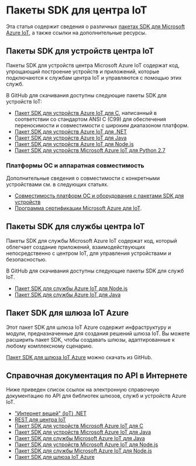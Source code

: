 <properties
 pageTitle="Список пакетов SDK для центра Azure IoT | Microsoft Azure"
 description="Информация и ссылки на различные пакеты SDK для устройств и служб центра IoT Azure."
 services="iot-hub"
 documentationCenter=""
 authors="dominicbetts"
 manager="timlt"
 editor=""/>

<tags
 ms.service="iot-hub"
 ms.devlang="multiple"
 ms.topic="article"
 ms.tgt_pltfrm="na"
 ms.workload="na"
 ms.date="04/05/2016"
 ms.author="dobett"/>

# Пакеты SDK для центра IoT

Эта статья содержит сведения о различных [пакетах SDK для Microsoft Azure IoT][], а также ссылки на дополнительные ресурсы.

## Пакеты SDK для устройств центра IoT

Пакеты SDK для устройств центра Microsoft Azure IoT содержат код, упрощающий построение устройств и приложений, которые подключаются к службам центра IoT и управляются с помощью этих служб.

В GitHub для скачивания доступны следующие пакеты SDK для устройств IoT:

- [Пакет SDK для устройств Azure IoT для C][], написанный в соответствии со стандартом ANSI C (C99) для обеспечения переносимости и совместимости с широким диапазоном платформ.
- [Пакет SDK для устройств Azure IoT для .NET][]
- [Пакет SDK для устройств Azure IoT для Java][]
- [Пакет SDK для устройств Azure IoT для Node.js][]
- [Пакет SDK для устройств Microsoft Azure IoT для Python 2.7][]

### Платформы ОС и аппаратная совместимость

Дополнительные сведения о совместимости с конкретными устройствами см. в следующих статьях.

- [Совместимость платформ ОС и оборудования с пакетами SDK для устройств][OS Platforms and hardware compatibility]
- [Программа сертификации Microsoft Azure для IoT][].

## Пакеты SDK для службы центра IoT

Пакеты SDK для службы Microsoft Azure IoT содержат код, который облегчает создание приложений, взаимодействующих непосредственно с центром IoT, для управления устройствами и безопасностью.

В GitHub для скачивания доступны следующие пакеты SDK для служб IoT.

- [Пакет SDK для службы Azure IoT для Node.js][]
- [Пакет SDK для службы Azure IoT для Java][]

## Пакет SDK для шлюза IoT Azure

Этот пакет SDK для шлюза IoT Azure содержит инфраструктуру и модули, предназначенные для создания решений шлюза IoT. Вы можете расширить пакет SDK, чтобы создавать шлюзы, адаптированные к любому комплексному сценарию.

[Пакет SDK для шлюза IoT Azure][] можно скачать из GitHub.

## Справочная документация по API в Интернете

Ниже приведен список ссылок на электронную справочную документацию по API для библиотек шлюзов, служб и устройств Azure IoT.

- ["Интернет вещей" (IoT) .NET][]
- [REST для центра IoT][]
- [Пакет SDK для устройств Microsoft Azure IoT для C][]
- [Пакет SDK для устройств Microsoft Azure IoT для Java][]
- [Пакет SDK для службы Microsoft Azure IoT для Java][]
- [Пакет SDK для устройств Microsoft Azure IoT для Node.js][]
- [Пакет SDK для службы Microsoft Azure IoT для Node.js][]
- [Пакет SDK для шлюза IoT Azure][]

[пакетах SDK для Microsoft Azure IoT]: https://github.com/Azure/azure-iot-sdks/blob/master/readme.md
[Пакет SDK для устройств Azure IoT для C]: https://github.com/Azure/azure-iot-sdks/blob/master/c/readme.md
[Пакет SDK для устройств Azure IoT для .NET]: https://github.com/Azure/azure-iot-sdks/blob/master/csharp/device/readme.md
[Пакет SDK для устройств Azure IoT для Java]: https://github.com/Azure/azure-iot-sdks/blob/master/java/device/readme.md
[Пакет SDK для службы Azure IoT для Java]: https://github.com/Azure/azure-iot-sdks/blob/master/java/service/readme.md
[Пакет SDK для устройств Azure IoT для Node.js]: https://github.com/Azure/azure-iot-sdks/blob/master/node/device/readme.md
[Пакет SDK для службы Azure IoT для Node.js]: https://github.com/Azure/azure-iot-sdks/blob/master/node/service/README.md
[Пакет SDK для устройств Microsoft Azure IoT для Python 2.7]: https://github.com/Azure/azure-iot-sdks/blob/master/python/device/readme.md
[OS Platforms and hardware compatibility]: iot-hub-tested-configurations.md
[Программа сертификации Microsoft Azure для IoT]: iot-hub-tested-configurations.md#microsoft-azure-certified-for-iot
[Пакет SDK для шлюза IoT Azure]: https://github.com/Azure/azure-iot-gateway-sdk/blob/master/README.md

["Интернет вещей" (IoT) .NET]: https://msdn.microsoft.com/library/mt488521.aspx
[Пакет SDK для устройств Microsoft Azure IoT для C]: http://azure.github.io/azure-iot-sdks/c/api_reference/index.html
[Пакет SDK для устройств Microsoft Azure IoT для Java]: http://azure.github.io/azure-iot-sdks/java/device/api_reference/index.html
[Пакет SDK для устройств Microsoft Azure IoT для Node.js]: http://azure.github.io/azure-iot-sdks/node/api_reference/azure-iot-device/1.0.6/index.html
[REST для центра IoT]: https://msdn.microsoft.com/library/mt548492.aspx
[Пакет SDK для службы Microsoft Azure IoT для Java]: http://azure.github.io/azure-iot-sdks/java/service/api_reference/index.html
[Пакет SDK для службы Microsoft Azure IoT для Node.js]: http://azure.github.io/azure-iot-sdks/node/api_reference/azure-iothub/1.0.8/index.html
[Пакет SDK для шлюза IoT Azure]: http://azure.github.io/azure-iot-gateway-sdk/api_reference/c/html/

<!---HONumber=AcomDC_0525_2016-->